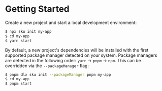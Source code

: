 # Getting Started

Create a new project and start a local development environment:

```bash
$ npx sku init my-app
$ cd my-app
$ yarn start
```

By default, a new project's dependencies will be installed with the first supported package manager detected on your system.
Package managers are detected in the following order: `yarn` -> `pnpm` -> `npm`.
This can be overridden via the `--packageManager` flag:

```bash
$ pnpm dlx sku init --packageManager pnpm my-app
$ cd my-app
$ pnpm start
```
